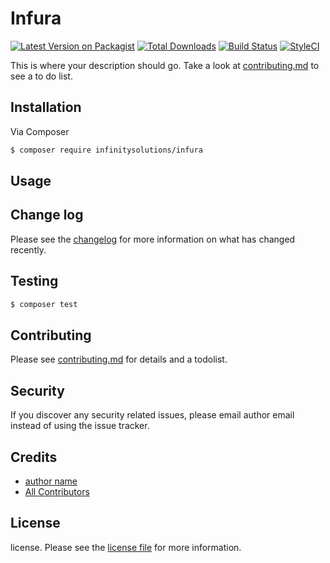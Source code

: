 # Infura

[![Latest Version on Packagist][ico-version]][link-packagist]
[![Total Downloads][ico-downloads]][link-downloads]
[![Build Status][ico-travis]][link-travis]
[![StyleCI][ico-styleci]][link-styleci]

This is where your description should go. Take a look at [contributing.md](contributing.md) to see a to do list.

## Installation

Via Composer

``` bash
$ composer require infinitysolutions/infura
```

## Usage

## Change log

Please see the [changelog](changelog.md) for more information on what has changed recently.

## Testing

``` bash
$ composer test
```

## Contributing

Please see [contributing.md](contributing.md) for details and a todolist.

## Security

If you discover any security related issues, please email author email instead of using the issue tracker.

## Credits

- [author name][link-author]
- [All Contributors][link-contributors]

## License

license. Please see the [license file](license.md) for more information.

[ico-version]: https://img.shields.io/packagist/v/infinitysolutions/infura.svg?style=flat-square
[ico-downloads]: https://img.shields.io/packagist/dt/infinitysolutions/infura.svg?style=flat-square
[ico-travis]: https://img.shields.io/travis/infinitysolutions/infura/master.svg?style=flat-square
[ico-styleci]: https://styleci.io/repos/12345678/shield

[link-packagist]: https://packagist.org/packages/infinitysolutions/infura
[link-downloads]: https://packagist.org/packages/infinitysolutions/infura
[link-travis]: https://travis-ci.org/infinitysolutions/infura
[link-styleci]: https://styleci.io/repos/12345678
[link-author]: https://github.com/infinitysolutions
[link-contributors]: ../../contributors
